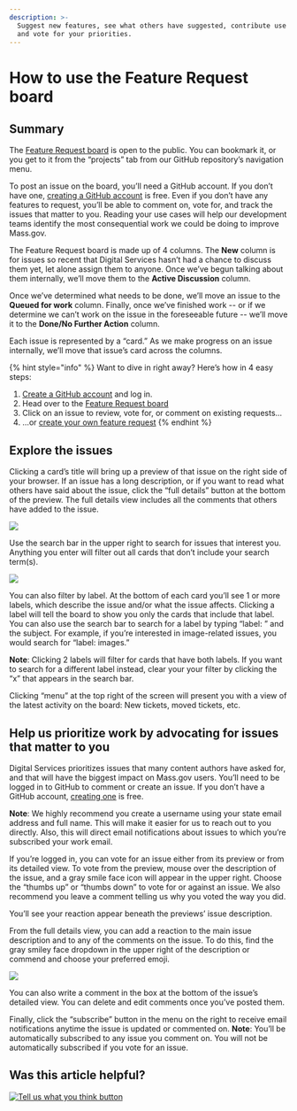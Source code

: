 ```yaml
---
description: >-
  Suggest new features, see what others have suggested, contribute use cases,
  and vote for your priorities.
---
```


# How to use the Feature Request board

## Summary

The [Feature Request board](https://github.com/massgov/feature-requests/projects/3) is open to the public. You can bookmark it, or you get to it from the “projects” tab from our GitHub repository’s navigation menu.

To post an issue on the board, you’ll need a GitHub account. If you don’t have one, [creating a GitHub account](https://github.com/join?source=header-repo) is free. Even if you don’t have any features to request, you’ll be able to comment on, vote for, and track the issues that matter to you. Reading your use cases will help our development teams identify the most consequential work we could be doing to improve Mass.gov.

The Feature Request board is made up of 4 columns. The **New** column is for issues so recent that Digital Services hasn’t had a chance to discuss them yet, let alone assign them to anyone. Once we’ve begun talking about them internally, we’ll move them to the **Active Discussion** column.

Once we’ve determined what needs to be done, we’ll move an issue to the **Queued for work** column. Finally, once we’ve finished work -- or if we determine we can’t work on the issue in the foreseeable future -- we’ll move it to the **Done/No Further Action** column.

Each issue is represented by a “card.” As we make progress on an issue internally, we’ll move that issue’s card across the columns.

{% hint style="info" %}
Want to dive in right away? Here’s how in 4 easy steps:

1. [Create a GitHub account](https://github.com/join?source=header-repo) and log in.
2. Head over to the [Feature Request board](https://github.com/massgov/feature-requests/projects/3)
3. Click on an issue to review, vote for, or comment on existing requests...
4. ...or [create your own feature request](https://github.com/massgov/feature-requests/issues/new/choose)
{% endhint %}

## Explore the issues

Clicking a card’s title will bring up a preview of that issue on the right side of your browser. If an issue has a long description, or if you want to read what others have said about the issue, click the “full details” button at the bottom of the preview. The full details view includes all the comments that others have added to the issue.

![](../../.gitbook/assets/feature-request-1.jpg)

Use the search bar in the upper right to search for issues that interest you. Anything you enter will filter out all cards that don’t include your search term\(s\).

![](../../.gitbook/assets/feature-request-1.5.jpg)

You can also filter by label. At the bottom of each card you’ll see 1 or more labels, which describe the issue and/or what the issue affects. Clicking a label will tell the board to show you only the cards that include that label. You can also use the search bar to search for a label by typing “label: ” and the subject. For example, if you’re interested in image-related issues, you would search for “label: images.”

**Note**: Clicking 2 labels will filter for cards that have both labels. If you want to search for a different label instead, clear your your filter by clicking the “x” that appears in the search bar.

Clicking “menu” at the top right of the screen will present you with a view of the latest activity on the board: New tickets, moved tickets, etc.

## Help us prioritize work by advocating for issues that matter to you

Digital Services prioritizes issues that many content authors have asked for, and that will have the biggest impact on Mass.gov users. You’ll need to be logged in to GitHub to comment or create an issue. If you don’t have a GitHub account, [creating one](https://github.com/join?source=header-repo) is free.

**Note**: We highly recommend you create a username using your state email address and full name. This will make it easier for us to reach out to you directly. Also, this will direct email notifications about issues to which you’re subscribed your work email.

If you’re logged in, you can vote for an issue either from its preview or from its detailed view. To vote from the preview, mouse over the description of the issue, and a gray smile face icon will appear in the upper right. Choose the “thumbs up” or “thumbs down” to vote for or against an issue. We also recommend you leave a comment telling us why you voted the way you did.

You’ll see your reaction appear beneath the previews’ issue description.

From the full details view, you can add a reaction to the main issue description and to any of the comments on the issue. To do this, find the gray smiley face dropdown in the upper right of the description or commend and choose your preferred emoji.

![](../../.gitbook/assets/feature-request-3.jpg)

You can also write a comment in the box at the bottom of the issue’s detailed view. You can delete and edit comments once you’ve posted them.

Finally, click the “subscribe” button in the menu on the right to receive email notifications anytime the issue is updated or commented on. **Note**: You’ll be automatically subscribed to any issue you comment on. You will not be automatically subscribed if you vote for an issue.

## Was this article helpful?

[![Tell us what you think button](https://blobscdn.gitbook.com/v0/b/gitbook-28427.appspot.com/o/assets%2F-LJ04qJGAHkvdE13BfdG%2F-LSz77NBAwnSNpMPT3df%2F-LSz7xSmyKXltd4avaCt%2FKB%20survey%20button%20POC%202.png?alt=media&token=8d071cab-8b95-48a3-a332-13e3fc8d9f96)](https://massgov.formstack.com/forms/mass_gov_knowledge_base_feedback?article=how-to-use-the-feature-request-board)

